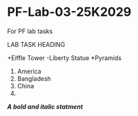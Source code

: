 # PF-Lab-03-25K2029
For PF lab tasks

LAB TASK HEADING

+Eiffle Tower
-Liberty Statue
*Pyramids

1. America
2. Bangladesh
3. China
4. 
***A bold and italic statment***
